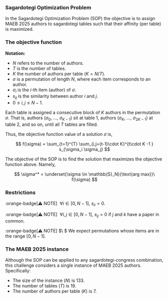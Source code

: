 ### Sagardotegi Optimization Problem

In the Sagardotegi Optimization Problem (SOP) the objective is to assign MAEB 2025 authors to sagardotegi tables such that their affinity (per table) is maximized.

### The objective function

**Notation:**

- $N$ refers to the number of authors.
- $T$ is the number of tables.
- $K$ the number of authors per table ($K = N/T$).
- $\sigma$ is a permutation of length $N$, where each item corresponds to an author.
- $\sigma_i$ is the $i$-th item (author) of $\sigma$.
- $s_{ij}$ is the similarity between author $i$ and $j$.
- $0\leq i,j \leq N-1$.

Each table is assigned a consecutive block of $K$ authors in the permutation $\sigma$. That is, authors $(\sigma_0$, ..., $\sigma_{K-1})$ sit at table 1, authors $(\sigma_K$, ..., $\sigma_{2K-1})$ at table 2, and so on, until all $T$ tables are filled.

Thus, the objective function value of a solution $\sigma$ is,

$$
f(\sigma) = \sum_{t=1}^{T} \sum_{i,j=(t-1)\cdot K}^{t\cdot K -1 } s_{\sigma_i \sigma_j}
$$

The objective of the SOP is to find the solution that maximizes the objective function above. Namely,

$$
  \sigma^* = \underset{\sigma \in \mathbb{S}_N}{\text{arg max}}\ f(\sigma)
$$


### Restrictions

:orange-badge[⚠️ NOTE] $\ \forall i \in[0, N-1], \  s_{ii} = 0$. 

:orange-badge[⚠️ NOTE] $\ \forall i,j \in[0, N-1], \ s_{ij} = 0$ if $j$ and $k$ have a paper in common.

:orange-badge[⚠️ NOTE] $\ $ We expect permutations whose items are in the range $[0, N-1]$.

### The MAEB 2025 instance

Although the SOP can be applied to any sagardotegi-congress combination, this challenge considers a single instance of MAEB 2025 authors. Specifically:
- The size of the instance ($N$) is 133.
- The number of tables ($T$) is 19.
- The number of authors per table ($K$) is 7.

